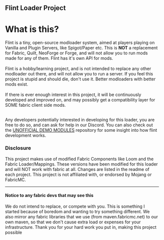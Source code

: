 ## Flint Loader Project

<h1 class='font-bold text-2xl mb-2'>What is this?</h1>

<p>
  Flint is a tiny, open-source modloader system, aimed at players playing on Vanilla and Plugin Servers, like Spigot/Paper etc. This is <b>NOT</b> a replacement for Fabric, Quilt, NeoForge or Forge, and will not allow you to run mods made for any of them. Flint has it's own API for mods. <br /><br />
            Flint is a hobby/learning project, and is not intended to replace any other modloader out there, and will not allow you to run a server. If you feel this project is stupid and should die, don't use it. Better modloaders with better mods exist. <br /><br />
            If there is ever enough interest in this project, it will be continuously developed and improved on, and may possibly get a compatibility layer for SOME fabric client side mods. <br /><br />

Any developers potentially interested in developing for this loader, you are free to do so, and can ask for help in our Discord. You can also check out the <a href='https://github.com/Flintloader-Modules'>UNOFFICIAL DEMO MODULES</a> repository for some insight into how flint development works.
</p>

### Disclosure

This project makes use of modified Fabric Components like Loom and the Fabric Loader/Mappings. These versions have been modified for this loader and will NOT work with fabric at all.
Changes are listed in the readme of each project. This project is not affiliated with, or endorsed by Mojang or FabricMC.

***

#### Notice to any fabric devs that may see this

We do not intend to replace, or compete with you. This is something I started because of boredom and wanting to try something different. 
We also mirror any fabric libraries that we use (from maven.fabricmc.net) to our own maven, so that we don't cause extra load or expenses for your infrastructure. Thank you for your hard work you put in, making this project possible
